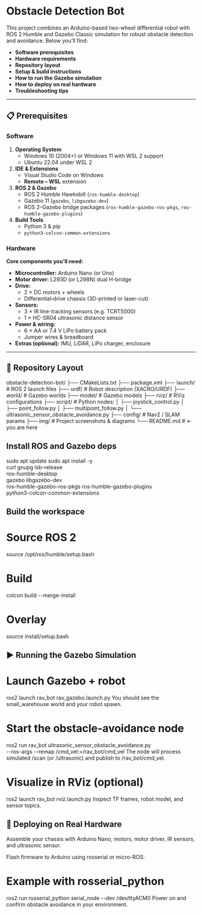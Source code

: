 # Obstacle Detection Bot

This project combines an Arduino-based two-wheel differential robot with ROS 2 Humble and Gazebo Classic simulation for robust obstacle detection and avoidance. Below you’ll find:

- **Software prerequisites**  
- **Hardware requirements**
- **Repository layout**  
- **Setup & build instructions**  
- **How to run the Gazebo simulation**  
- **How to deploy on real hardware**  
- **Troubleshooting tips**  

---

## 📋 Prerequisites

### Software

1. **Operating System**  
   - Windows 10 (2004+) or Windows 11 with WSL 2 support  
   - Ubuntu 22.04 under WSL 2  
2. **IDE & Extensions**  
   - Visual Studio Code on Windows  
   - **Remote – WSL** extension  
3. **ROS 2 & Gazebo**  
   - ROS 2 Humble Hawksbill (`ros-humble-desktop`)  
   - Gazebo 11 (`gazebo`, `libgazebo-dev`)  
   - ROS 2–Gazebo bridge packages (`ros-humble-gazebo-ros-pkgs`, `ros-humble-gazebo-plugins`)  
4. **Build Tools**  
   - Python 3 & pip  
   - `python3-colcon-common-extensions`  

### Hardware
 
**Core components you’ll need:**

- **Microcontroller:** Arduino Nano (or Uno)  
- **Motor driver:** L293D (or L298N) dual H-bridge  
- **Drive:**  
  - 2 × DC motors + wheels  
  - Differential‐drive chassis (3D-printed or laser-cut)  
- **Sensors:**  
  - 3 × IR line-tracking sensors (e.g. TCRT5000)  
  - 1 × HC-SR04 ultrasonic distance sensor  
- **Power & wiring:**  
  - 6 × AA or 7.4 V LiPo battery pack  
  - Jumper wires & breadboard  
- **Extras (optional):** IMU, LiDAR, LiPo charger, enclosure  

---

## 📂 Repository Layout
obstacle-detection-bot/
├── CMakeLists.txt
├── package.xml
├── launch/ # ROS 2 launch files
├── urdf/ # Robot description (XACRO/URDF)
├── world/ # Gazebo worlds
├── model/ # Gazebo models
├── rviz/ # RViz configurations
├── script/ # Python nodes:
│ ├── joystick_control.py
│ ├── point_follow.py
│ ├── multipoint_follow.py
│ └── ultrasonic_sensor_obstacle_avoidance.py
├── config/ # Nav2 / SLAM params
├── img/ # Project screenshots & diagrams
└── README.md # ← you are here

## Install ROS and Gazebo deps
sudo apt update
sudo apt install -y \
  curl gnupg lsb-release \
  ros-humble-desktop \
  gazebo libgazebo-dev \
  ros-humble-gazebo-ros-pkgs ros-humble-gazebo-plugins \
  python3-colcon-common-extensions

## Build the workspace
# Source ROS 2
source /opt/ros/humble/setup.bash

# Build
colcon build --merge-install

# Overlay
source install/setup.bash

## ▶️ Running the Gazebo Simulation
# Launch Gazebo + robot
ros2 launch rav_bot rav_gazebo.launch.py
You should see the small_warehouse world and your robot spawn.

# Start the obstacle-avoidance node
ros2 run rav_bot ultrasonic_sensor_obstacle_avoidance.py \
  --ros-args --remap /cmd_vel:=/rav_bot/cmd_vel
The node will process simulated /scan (or /ultrasonic) and publish to /rav_bot/cmd_vel.

# Visualize in RViz (optional)
ros2 launch rav_bot rviz.launch.py
Inspect TF frames, robot model, and sensor topics.

## 🚀 Deploying on Real Hardware
Assemble your chassis with Arduino Nano, motors, motor driver, IR sensors, and ultrasonic sensor.

Flash firmware to Arduino using rosserial or micro-ROS:

# Example with rosserial_python
ros2 run rosserial_python serial_node --dev /dev/ttyACM0
Power on and confirm obstacle avoidance in your environment.
